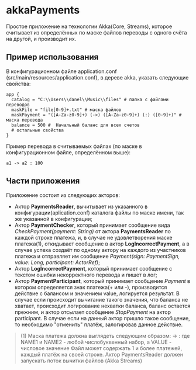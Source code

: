 # akkaPayments
Простое приложение на технологии Akka(Core, Streams), которое считывает из определённых по маске файлов переводы с одного счёта на другой, и производит их.

## Пример использования

В конфигурационном файле application.conf (src/main/resources/application.conf), в дереве akka, указать следующие свойства:
```
app {
  catalog = "C:\\Users\\danel\\Music\\files" # папка с файлами переводов
  maskFile = "file[0-9]+.txt" # маска файлов
  maskPayment = "([A-Za-z0-9]+) (->) ([A-Za-z0-9]+) (:) ([0-9]+)" # маска перевода
  balance = 500 #  Начальный баланс для всех счетов
  # остальные свойства
}
```

Пример перевода в считываемых файлах (по маске в конфигурационном файле, определённом выше):
```
a1 -> a2 : 100
```

## Части приложения
Приложение состоит из следующих акторов:

- Актор **PaymentsReader**, вычитывает из указанного в конфигурации(aplication.conf) каталога файлы по маске имени, так же указанной в конфигурации;
- Актор **PaymentChecker**, который принимает сообщение вида _CheckPayment(payment: String)_ от актора **PaymentsReader** по каждой строке платежа, и, в случае не удовлетворения маске платежа(1), откидывает сообщение в актор **LogIncorrectPayment**, а в случае успеха создаёт по одному актору на каждого из участников платежа и отправляет им сообщение _Payment(sign: PaymentSign, value: Long, participant: ActorRef)_;
- Актор **LogIncorrectPayment**, который принимает сообщение с текстом ошибки некорректного перевода и пишет в лог;
- Актор **PaymentParticipant**, который принимает сообщение _Payment_ в котором определяется знак платежа(+ или -), производится действие с балансом и значением value, логируется результат. В случае если происходит вычитание такого значения, что баланса не хватает, происходит логирование нехватки баланса, баланс остается прежним, и актор отсылает сообщение _StopPayment_ на актор participant. В случае если на данный актор пришло такое сообщение, то необходимо "отменить" платёж, залогировав данное действие.

> (1) Маска платежа должна выглядеть следующим образом: <NAME1> -> <NAME2>: <VALUE>
		где NAME1 и NAME2 - любой числобуквенный набор, а VALUE - числовое значение
		Файл может содержать 1 и более платежей, каждый платёж на своей строке.
		Актор PaymentsReader должен запускать поток вычитки файлов (Akka Streams)
    
